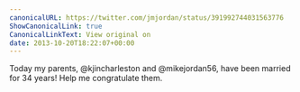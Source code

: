 ```yaml
---
canonicalURL: https://twitter.com/jmjordan/status/391992744031563776
ShowCanonicalLink: true
CanonicalLinkText: View original on
date: 2013-10-20T18:22:07+00:00
---
```

Today my parents, @kjincharleston and @mikejordan56, have been married for 34 years! Help me congratulate them.